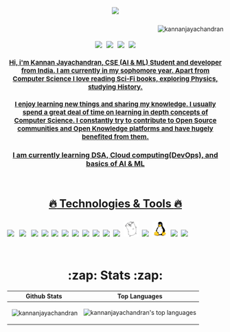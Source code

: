 <html>

<head> </head>

<body>

<h1 align="center">
<a href="https://git.io/typing-svg">

<img src="https://readme-typing-svg.herokuapp.com/?lines=Hello,+There!+👋;This+is+Kannan....;Nice+to+meet+you!&center=true&size=30"/>
</a>

</h1> 
    <p align="right">
    <img src="https://komarev.com/ghpvc/?username=kannanjayachandran&label=Profile%20views&color=0e75b6&style=flat"alt="kannanjayachandran"/>
    </p>

<h4 align="center">

[<img src="https://img.icons8.com/color/48/000000/twitter.png" width="5%"/>](https://twitter.com/kannanj362) &nbsp; [<img src="https://img.icons8.com/color/48/000000/linkedin.png" width="5%"/>](https://www.linkedin.com/in/kannan-j-976502223/) &nbsp; [<img src="https://img.icons8.com/fluent/48/000000/instagram-new.png" width="5%"/>](https://www.instagram.com/kannan.jayachandran/) &nbsp; <a href="mailto:kannanjayachandran3000@gmail.com"> <img src="https://img.icons8.com/fluent/48/000000/gmail.png" width="5%"/>

</h4>

<h4 style="font-size: 108%" align="center">Hi, i'm <strong>Kannan Jayachandran</strong>, CSE (AI &  ML) Student and developer from India. I am currently in my sophomore year. Apart from Computer Science I love reading Sci-Fi books, exploring Physics, studying History. </h4>


<h4 style="font-size: 108%" align="center">I enjoy learning new things and sharing my knowledge. I usually spend a great deal of time on learning in depth concepts of Computer Science. I constantly try to contribute to Open Source communities and Open Knowledge platforms and have hugely benefited from them.</h4>

<h3 style="font-size: 117%" align="center">I am currently learning DSA, Cloud computing(DevOps), and basics of AI & ML</h3>

 <br>
 
<h1 align="center" style="font-size: 180%">

:fire: Technologies & Tools :fire:

</h1>
 
<div class="tools">

[<img src="https://github.com/get-icon/geticon/raw/master/icons/html-5.svg" width="7%"/>](https://www.w3.org/TR/html5) &nbsp; [<img src="https://github.com/get-icon/geticon/raw/master/icons/css-3.svg" width="7%"/>](https://www.w3.org/TR/html5) &nbsp; [<img src="https://github.com/get-icon/geticon/raw/master/icons/javascript.svg" width="8%"/>](https://www.w3.org/TR/html5) &nbsp;[<img src="https://github.com/get-icon/geticon/raw/master/icons/bootstrap.svg" width="8%"/>](https://www.w3.org/TR/html5) &nbsp;[<img src="https://github.com/get-icon/geticon/raw/master/icons/sass.svg" width="9%"/>](https://www.w3.org/TR/html5) &nbsp;[<img src="https://github.com/get-icon/geticon/raw/master/icons/nodejs-icon.svg" width="7%"/>](https://www.w3.org/TR/html5) &nbsp;[<img src="https://github.com/get-icon/geticon/raw/master/icons/npm.svg" width="7%"/>](https://www.w3.org/TR/html5) &nbsp;[<img src="https://github.com/get-icon/geticon/raw/master/icons/python.svg" width="7%"/>](https://www.w3.org/TR/html5) &nbsp;[<img src="https://img.icons8.com/color/48/000000/c-programming.png" width="7%"/>](https://www.w3.org/TR/html5) &nbsp;[<img src="https://img.icons8.com/color/96/000000/java-coffee-cup-logo--v1.png" width="9%"/>](https://www.w3.org/TR/html5) &nbsp;[<img src="https://img.icons8.com/fluency/48/000000/jupyter.png" width="7%"/>](https://www.w3.org/TR/html5) &nbsp;[<img src="go.png" width="7%"/>](https://www.w3.org/TR/html5) &nbsp;[<img src="https://img.icons8.com/external-becris-flat-becris/64/000000/external-r-data-science-becris-flat-becris.png" width="7%" />](https://www.w3.org/TR/html5) &nbsp;[<img src="https://raw.githubusercontent.com/devicons/devicon/master/icons/linux/linux-original.svg" width="7%"/>](https://www.w3.org/TR/html5) &nbsp;[<img src="https://github.com/get-icon/geticon/raw/master/icons/git-icon.svg" width="7%"/>](https://www.w3.org/TR/html5) &nbsp;[<img src="https://img.icons8.com/color/96/000000/google-cloud.png" width="7%" />](https://www.w3.org/TR/html5) &nbsp;

</div>

 <br>
 
 <h1 align="center">
:zap: Stats  :zap:
 </h1>
 
| Github Stats                                                                                                                                                                                                                                                       | Top Languages                                                                                                                                                                                                                                     |
| ------------------------------------------------------------------------------------------------------------------------------------------------------------------------------------------------------------------------------------------------------------------ | ------------------------------------------------------------------------------------------------------------------------------------------------------------------------------------------------------------------------------------------------- |
| <p>&nbsp;<img align="center" src="https://github-readme-stats.vercel.app/api?username=kannanjayachandran&show_icons=true&line_height=27&count_private=true&title_color=ffffff&text_color=c9cacc&icon_color=2bbc8a&bg_color=1d1f21" alt="kannanjayachandran" /></p> | ![kannanjayachandran's top languages](https://github-readme-stats.vercel.app/api/top-langs/?username=kannanjayachandran&show_icons=true&title_color=f6c32c&icon_color=f6c32c&text_color=9f9f9f&bg_color=151515&count_private=true&layout=compact) |

  </body>
</html>
